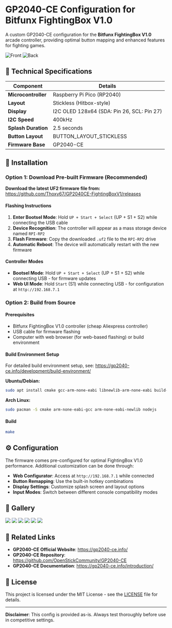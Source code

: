 # GP2040-CE Configuration for Bitfunx FightingBox V1.0

A custom GP2040-CE configuration for the **Bitfunx FightingBox V1.0** arcade controller, providing optimal button mapping and enhanced features for fighting games.

![Front](./assets/Front.jpg) ![Back](./assets/Back.jpg)


## 🔧 Technical Specifications

| Component | Details |
|-----------|---------|
| **Microcontroller** | Raspberry Pi Pico (RP2040) |
| **Layout** | Stickless (Hitbox-style) |
| **Display** | I2C OLED 128x64 (SDA: Pin 26, SCL: Pin 27) |
| **I2C Speed** | 400kHz |
| **Splash Duration** | 2.5 seconds |
| **Button Layout** | BUTTON_LAYOUT_STICKLESS |
| **Firmware Base** | GP2040-CE |

## 🚀 Installation

### Option 1: Download Pre-built Firmware (Recommended)

**Download the latest UF2 firmware file from:** https://github.com/Thoxy67/GP2040CE-FightingBoxV1/releases

#### Flashing Instructions

1. **Enter Bootsel Mode**: Hold `UP + Start + Select` (UP + S1 + S2) while connecting the USB cable
2. **Device Recognition**: The controller will appear as a mass storage device named `RPI-RP2`
3. **Flash Firmware**: Copy the downloaded `.uf2` file to the `RPI-RP2` drive
4. **Automatic Reboot**: The device will automatically restart with the new firmware

#### Controller Modes

- **Bootsel Mode**: Hold `UP + Start + Select` (UP + S1 + S2) while connecting USB - for firmware updates
- **Web UI Mode**: Hold `Start` (S1) while connecting USB - for configuration at `http://192.168.7.1`

### Option 2: Build from Source

#### Prerequisites
- Bitfunx FightingBox V1.0 controller (cheap Aliexpress controller)
- USB cable for firmware flashing
- Computer with web browser (for web-based flashing) or build environment

#### Build Environment Setup

For detailed build environment setup, see: https://gp2040-ce.info/development/build-environment/

**Ubuntu/Debian:**
```bash
sudo apt install cmake gcc-arm-none-eabi libnewlib-arm-none-eabi build-essential libstdc++-arm-none-eabi-newlib nodejs
```

**Arch Linux:**
```bash
sudo pacman -S cmake arm-none-eabi-gcc arm-none-eabi-newlib nodejs
```

#### Build

```bash
make
```

## ⚙️ Configuration

The firmware comes pre-configured for optimal FightingBox V1.0 performance. Additional customization can be done through:

- **Web Configurator**: Access at `http://192.168.7.1` while connected
- **Button Remapping**: Use the built-in hotkey combinations
- **Display Settings**: Customize splash screen and layout options
- **Input Modes**: Switch between different console compatibility modes

## 📸 Gallery

![](./assets/5.jpg)
![](./assets/6.jpg)
![](./assets/7.jpg)
![](./assets/8.jpg)
![](./assets/9.jpg)
![](./assets/10.jpg)

## 🔗 Related Links

- **GP2040-CE Official Website**: https://gp2040-ce.info/
- **GP2040-CE Repository**: https://github.com/OpenStickCommunity/GP2040-CE
- **GP2040-CE Documentation**: https://gp2040-ce.info/introduction/

## 📄 License

This project is licensed under the MIT License - see the [LICENSE](LICENSE) file for details.

---

**Disclaimer**: This config is provided as-is. Always test thoroughly before use in competitive settings.